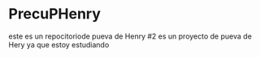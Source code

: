 # PrecuPHenry
este es un repocitoriode pueva de Henry #2
es un proyecto de pueva de Hery ya que estoy estudiando

